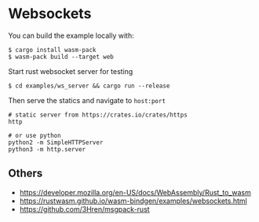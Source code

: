 # Websockets

You can build the example locally with:

```
$ cargo install wasm-pack
$ wasm-pack build --target web
```

Start rust websocket server for testing

```
$ cd examples/ws_server && cargo run --release
```

Then serve the statics and navigate to `host:port`

```
# static server from https://crates.io/crates/https
http

# or use python
python2 -m SimpleHTTPServer
python3 -m http.server
```

## Others

- https://developer.mozilla.org/en-US/docs/WebAssembly/Rust_to_wasm
- https://rustwasm.github.io/wasm-bindgen/examples/websockets.html
- https://github.com/3Hren/msgpack-rust

